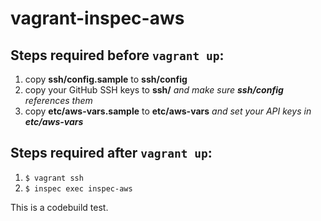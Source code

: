 # vagrant-inspec-aws

## Steps required before `vagrant up`:
1. copy **ssh/config.sample** to **ssh/config**
1. copy your GitHub SSH keys to **ssh/** _and make sure **ssh/config** references them_
1. copy **etc/aws-vars.sample** to **etc/aws-vars** _and set your API keys in **etc/aws-vars**_

## Steps required after `vagrant up`:
1. `$ vagrant ssh`
1. `$ inspec exec inspec-aws`

This is a codebuild test.
